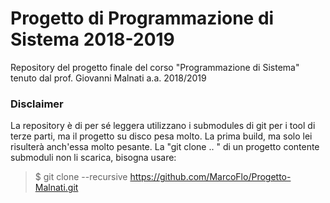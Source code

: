 # Progetto di Programmazione di Sistema 2018-2019
Repository del progetto finale del corso "Programmazione di Sistema" tenuto dal prof. Giovanni Malnati a.a. 2018/2019

### Disclaimer
La repository è di per sé leggera utilizzano i submodules di git per i tool di terze parti, ma il progetto su disco pesa molto.
La prima build, ma solo lei risulterà anch'essa molto pesante.
La "git clone .. " di un progetto contente submoduli non li scarica, bisogna usare:
> $ git clone --recursive https://github.com/MarcoFlo/Progetto-Malnati.git
